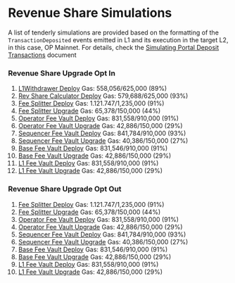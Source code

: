 # Revenue Share Simulations
A list of tenderly simulations are provided based on the formatting of the `TransactionDeposited` events emitted in L1 and its execution in the target L2, in this case, OP Mainnet. For details, check the [Simulating Portal Deposit Transactions](todo) document

### Revenue Share Upgrade Opt In
1. [L1Withdrawer Deploy](https://www.tdly.co/shared/simulation/2de00980-0c73-4cf8-834f-c9210ba738d2) Gas: 558,056/625,000 (89%)
2. [Rev Share Calculator Deploy](https://dashboard.tenderly.co/0xchin/project/simulator/c2970c09-7df7-4f97-bd2c-fd74caf1f2b0) Gas: 579,688/625,000 (93%)
3. [Fee Splitter Deploy](https://dashboard.tenderly.co/0xchin/project/simulator/6b084159-75ed-41b1-993c-a0a6953616c5) Gas: 1.121.747/1,235,000 (91%)
4. [Fee Splitter Upgrade](https://www.tdly.co/shared/simulation/3e224c10-f2e9-4346-8ea4-ddb031d37894) Gas: 65,378/150,000 (44%)
5. [Operator Fee Vault Deploy](https://www.tdly.co/shared/simulation/c78942e2-6008-475d-a049-f07866586ef6) Gas: 831,558/910,000 (91%)
6. [Operator Fee Vault Upgrade](https://www.tdly.co/shared/simulation/ff2a2b2b-992b-46f7-9355-743df1cffd96) Gas: 42,886/150,000 (29%)
7. [Sequencer Fee Vault Deploy](https://www.tdly.co/shared/simulation/19e79c8e-4461-48dc-8477-e2bc5e1160eb) Gas: 841,784/910,000 (93%)
8. [Sequencer Fee Vault Upgrade](https://www.tdly.co/shared/simulation/d857f412-b3b3-456a-b2f8-5ecfc064d193) Gas: 40,386/150,000 (27%)
9. [Base Fee Vault Deploy](https://www.tdly.co/shared/simulation/db7e5826-deab-4e22-82e1-20c862ccb195) Gas: 831,546/910,000 (91%)
10. [Base Fee Vault Upgrade](https://www.tdly.co/shared/simulation/e16884f7-0905-4723-bca3-febf65c523b4) Gas: 42,886/150,000 (29%)
11. [L1 Fee Vault Deploy](https://www.tdly.co/shared/simulation/c372faa5-72e2-45a5-97a7-28b3c4826869) Gas: 831,558/910,000 (91%)
12. [L1 Fee Vault Upgrade](https://www.tdly.co/shared/simulation/37d55586-306a-40bd-a80d-954fe2373751) Gas: 42,886/150,000 (29%)

### Revenue Share Upgrade Opt Out
1. [Fee Splitter Deploy](https://dashboard.tenderly.co/0xchin/project/simulator/6b084159-75ed-41b1-993c-a0a6953616c5) Gas: 1.121.747/1,235,000 (91%)
2. [Fee Splitter Upgrade](https://www.tdly.co/shared/simulation/3e224c10-f2e9-4346-8ea4-ddb031d37894) Gas: 65,378/150,000 (44%)
3. [Operator Fee Vault Deploy](https://www.tdly.co/shared/simulation/c78942e2-6008-475d-a049-f07866586ef6) Gas: 831,558/910,000 (91%)
4. [Operator Fee Vault Upgrade](https://www.tdly.co/shared/simulation/ff2a2b2b-992b-46f7-9355-743df1cffd96) Gas: 42,886/150,000 (29%)
5. [Sequencer Fee Vault Deploy](https://www.tdly.co/shared/simulation/19e79c8e-4461-48dc-8477-e2bc5e1160eb) Gas: 841,784/910,000 (93%)
6. [Sequencer Fee Vault Upgrade](https://www.tdly.co/shared/simulation/d857f412-b3b3-456a-b2f8-5ecfc064d193) Gas: 40,386/150,000 (27%)
7. [Base Fee Vault Deploy](https://www.tdly.co/shared/simulation/db7e5826-deab-4e22-82e1-20c862ccb195) Gas: 831,546/910,000 (91%)
8. [Base Fee Vault Upgrade](https://www.tdly.co/shared/simulation/e16884f7-0905-4723-bca3-febf65c523b4) Gas: 42,886/150,000 (29%)
9. [L1 Fee Vault Deploy](https://www.tdly.co/shared/simulation/c372faa5-72e2-45a5-97a7-28b3c4826869) Gas: 831,558/910,000 (91%)
10. [L1 Fee Vault Upgrade](https://www.tdly.co/shared/simulation/37d55586-306a-40bd-a80d-954fe2373751) Gas: 42,886/150,000 (29%)